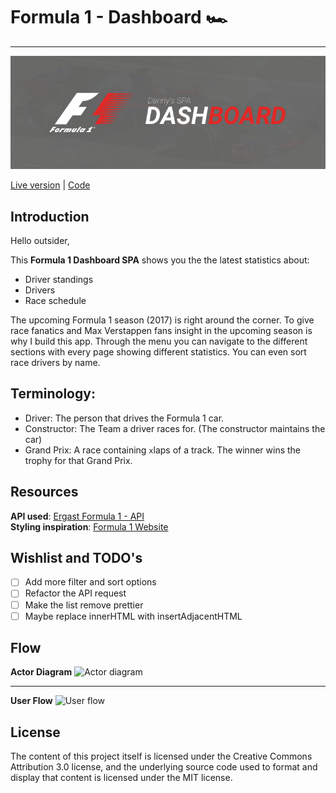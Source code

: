 # Formula 1 - Dashboard 🏎
---

![GitHub Banner](GitHub_Banner.png)

[Live version](https://final-ihvszupnny.now.sh/) | [Code](https://github.com/dandevri/minor-wafs/tree/master/final/static)

## Introduction
Hello outsider,

This **Formula 1 Dashboard SPA** shows you the the latest statistics about:
* Driver standings
* Drivers
* Race schedule

The upcoming Formula 1 season (2017) is right around the corner. To give race fanatics and Max Verstappen fans insight in the upcoming season is why I build this app. Through the menu you can navigate to the different sections with every page showing different statistics. You can even sort race drivers by name.


## Terminology:
* Driver: The person that drives the Formula 1 car.
* Constructor: The Team a driver races for. (The constructor maintains the car)
* Grand Prix: A race containing `x`laps of a track. The winner wins the trophy for that Grand Prix.

## Resources

**API used**: [Ergast Formula 1 - API](http://ergast.com/mrd/)<br>
**Styling inspiration**:  [Formula 1 Website](http://formula1.com)

## Wishlist and TODO's

- [ ] Add more filter and sort options
- [ ] Refactor the API request
- [ ] Make the list remove prettier
- [ ] Maybe replace innerHTML with insertAdjacentHTML

## Flow

**Actor Diagram**
![Actor diagram](minor-wafs-actor.png)

---

**User Flow**
![User flow](minor-wafs-flow.png)

## License
The content of this project itself is licensed under the Creative Commons Attribution 3.0 license, and the underlying source code used to format and display that content is licensed under the MIT license.
